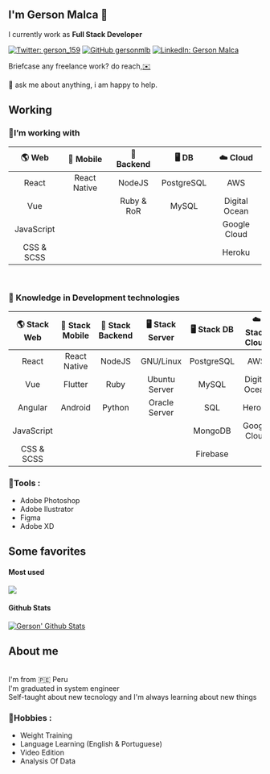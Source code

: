 ## I'm <strong> Gerson Malca </strong>👋
I currently work as <strong> Full Stack Developer </strong>

[![Twitter: gerson_159](https://img.shields.io/twitter/follow/gerson_159?label=Follow%20%40gerson_159&style=social)](https://twitter.com/gerson_159)
[![GitHub gersonmlb](https://img.shields.io/github/followers/gersonmlb?style=social)](https://github.com/gersonmlb)
[![LinkedIn: Gerson Malca](https://img.shields.io/badge/gersonmlb-blue?style=flat-square&logo=Linkedin&logoColor=white&link=https://www.linkedin.com/in/gerson-malca-bazan-071b5213b/)](https://www.linkedin.com/in/gerson-malca-bazan-071b5213b/)


Briefcase any freelance work? do reach,[✉️](mailto:gerson_159@outlook.es)

💬 ask me about anything, i am happy to help.

## Working
### 🔭I’m working with
| 🌎 Web        | 📱 Mobile     | 🔑 Backend    | 🖥 DB          | ☁️ Cloud |
|     :---:     |      :---:    |      :---:    |    :---:      | :---:   |
| React         | React Native  |   NodeJS      |  PostgreSQL   |    AWS  |    
| Vue           |               |   Ruby & RoR  |    MySQL      | Digital Ocean|
| JavaScript    |               |               |               | Google Cloud|
| CSS & SCSS    |               |               |               | Heroku      |
<br>

### 📖 Knowledge in Development technologies

| 🌎 Stack Web  | 📱 Stack Mobile | 🔑 Stack Backend | 🖥 Stack Server       |  🖥 Stack DB | ☁️ Stack Cloud |
|     :---:     |      :---:      |      :---:       |      :---:           | :---:       |    :---:       |
| React         | React Native    |   NodeJS         |  GNU/Linux           |  PostgreSQL | AWS            |
| Vue           | Flutter         |   Ruby           |  Ubuntu Server       |  MySQL      | Digital Ocean  |
| Angular       | Android         |   Python         |  Oracle Server       |  SQL        | Heroku         |
| JavaScript    |                 |                  |                      |  MongoDB    | Google Cloud   |
| CSS & SCSS    |                 |                  |                      |  Firebase   |             |

  
### 💬**Tools :**
  - Adobe Photoshop
  - Adobe Ilustrator
  - Figma
  - Adobe XD

## Some favorites

#### Most used
<a href="https://github.com/gersonmlb">
  <img align="center" src="https://github-readme-stats.vercel.app/api/top-langs/?username=gersonmlb&theme=light&hide_langs_below=1&exclude_repo=flutter_snake_game_page" />
</a>

#### Github Stats

[![Gerson' Github Stats](https://github-readme-stats.vercel.app/api?username=gersonmlb&count_private=true&theme=default&show_icons=true)](https://github.com/gersonmlb)


## About me
</br>
I'm from 🇵🇪 Peru
</br>
I'm graduated in system engineer
</br>
Self-taught about new tecnology and I'm always learning about new things

### 📯**Hobbies :** 
  - Weight Training
  - Language Learning (English & Portuguese)
  - Video Edition
  - Analysis Of Data
  
  
